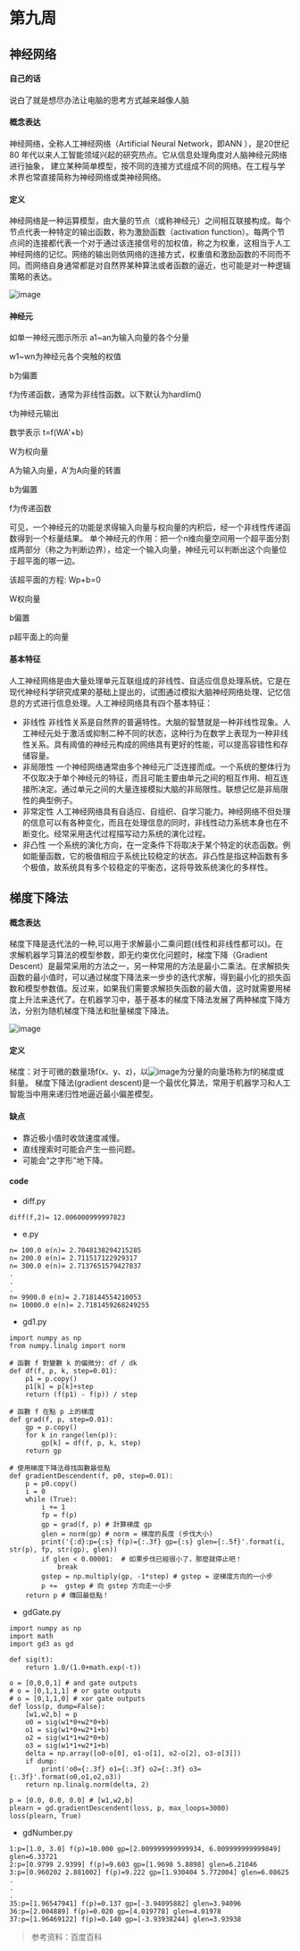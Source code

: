# 第九周
## 神经网络
#### 自己的话
说白了就是想尽办法让电脑的思考方式越来越像人脑
#### 概念表达
神经网络，全称人工神经网络（Artificial Neural Network，即ANN ），是20世纪80 年代以来人工智能领域兴起的研究热点。它从信息处理角度对人脑神经元网络进行抽象， 建立某种简单模型，按不同的连接方式组成不同的网络。在工程与学术界也常直接简称为神经网络或类神经网络。
#### 定义
神经网络是一种运算模型，由大量的节点（或称神经元）之间相互联接构成。每个节点代表一种特定的输出函数，称为激励函数（activation function）。每两个节点间的连接都代表一个对于通过该连接信号的加权值，称之为权重，这相当于人工神经网络的记忆。网络的输出则依网络的连接方式，权重值和激励函数的不同而不同。而网络自身通常都是对自然界某种算法或者函数的逼近，也可能是对一种逻辑策略的表达。

![image](https://github.com/lzc2021/ai109b/blob/main/image/%E5%9B%BE%E7%89%8711.png)

#### 神经元
如单一神经元图示所示
a1~an为输入向量的各个分量

w1~wn为神经元各个突触的权值

b为偏置

f为传递函数，通常为非线性函数。以下默认为hardlim()

t为神经元输出

数学表示 t=f(WA'+b)

W为权向量

A为输入向量，A'为A向量的转置

b为偏置

f为传递函数

可见，一个神经元的功能是求得输入向量与权向量的内积后，经一个非线性传递函数得到一个标量结果。
单个神经元的作用：把一个n维向量空间用一个超平面分割成两部分（称之为判断边界），给定一个输入向量，神经元可以判断出这个向量位于超平面的哪一边。

该超平面的方程: Wp+b=0

W权向量

b偏置

p超平面上的向量

#### 基本特征
人工神经网络是由大量处理单元互联组成的非线性、自适应信息处理系统。它是在现代神经科学研究成果的基础上提出的，试图通过模拟大脑神经网络处理、记忆信息的方式进行信息处理。人工神经网络具有四个基本特征：
* 非线性 非线性关系是自然界的普遍特性。大脑的智慧就是一种非线性现象。人工神经元处于激活或抑制二种不同的状态，这种行为在数学上表现为一种非线性关系。具有阈值的神经元构成的网络具有更好的性能，可以提高容错性和存储容量。
* 非局限性 一个神经网络通常由多个神经元广泛连接而成。一个系统的整体行为不仅取决于单个神经元的特征，而且可能主要由单元之间的相互作用、相互连接所决定。通过单元之间的大量连接模拟大脑的非局限性。联想记忆是非局限性的典型例子。
* 非常定性 人工神经网络具有自适应、自组织、自学习能力。神经网络不但处理的信息可以有各种变化，而且在处理信息的同时，非线性动力系统本身也在不断变化。经常采用迭代过程描写动力系统的演化过程。
* 非凸性 一个系统的演化方向，在一定条件下将取决于某个特定的状态函数。例如能量函数，它的极值相应于系统比较稳定的状态。非凸性是指这种函数有多个极值，故系统具有多个较稳定的平衡态，这将导致系统演化的多样性。

## 梯度下降法

#### 概念表达
梯度下降是迭代法的一种,可以用于求解最小二乘问题(线性和非线性都可以)。在求解机器学习算法的模型参数，即无约束优化问题时，梯度下降（Gradient Descent）是最常采用的方法之一，另一种常用的方法是最小二乘法。在求解损失函数的最小值时，可以通过梯度下降法来一步步的迭代求解，得到最小化的损失函数和模型参数值。反过来，如果我们需要求解损失函数的最大值，这时就需要用梯度上升法来迭代了。在机器学习中，基于基本的梯度下降法发展了两种梯度下降方法，分别为随机梯度下降法和批量梯度下降法。

![image](https://github.com/lzc2021/ai109b/blob/main/image/%E5%9B%BE%E7%89%8713.png)

#### 定义
梯度：对于可微的数量场f(x、y、z)，以![image](https://github.com/lzc2021/ai109b/blob/main/image/%E5%9B%BE%E7%89%8712.png)为分量的向量场称为f的梯度或斜量。 
梯度下降法(gradient descent)是一个最优化算法，常用于机器学习和人工智能当中用来递归性地逼近最小偏差模型。
#### 缺点
* 靠近极小值时收敛速度减慢。
* 直线搜索时可能会产生一些问题。
* 可能会“之字形”地下降。
#### code
* diff.py
```
diff(f,2)= 12.006000999997823
```
* e.py
```
n= 100.0 e(n)= 2.7048138294215285
n= 200.0 e(n)= 2.711517122929317
n= 300.0 e(n)= 2.7137651579427837
.
.
.
n= 9900.0 e(n)= 2.718144554210053
n= 10000.0 e(n)= 2.7181459268249255
```
* gd1.py
```
import numpy as np
from numpy.linalg import norm 

# 函數 f 對變數 k 的偏微分: df / dk
def df(f, p, k, step=0.01):
    p1 = p.copy()
    p1[k] = p[k]+step
    return (f(p1) - f(p)) / step

# 函數 f 在點 p 上的梯度
def grad(f, p, step=0.01):
    gp = p.copy()
    for k in range(len(p)):
        gp[k] = df(f, p, k, step)
    return gp

# 使用梯度下降法尋找函數最低點
def gradientDescendent(f, p0, step=0.01):
    p = p0.copy()
    i = 0
    while (True):
        i += 1
        fp = f(p)
        gp = grad(f, p) # 計算梯度 gp
        glen = norm(gp) # norm = 梯度的長度 (步伐大小)
        print('{:d}:p={:s} f(p)={:.3f} gp={:s} glen={:.5f}'.format(i, str(p), fp, str(gp), glen))
        if glen < 0.00001:  # 如果步伐已經很小了，那麼就停止吧！
            break
        gstep = np.multiply(gp, -1*step) # gstep = 逆梯度方向的一小步
        p +=  gstep # 向 gstep 方向走一小步
    return p # 傳回最低點！
```
* gdGate.py
```
import numpy as np
import math
import gd3 as gd

def sig(t):
    return 1.0/(1.0+math.exp(-t))

o = [0,0,0,1] # and gate outputs
# o = [0,1,1,1] # or gate outputs
# o = [0,1,1,0] # xor gate outputs
def loss(p, dump=False):
    [w1,w2,b] = p
    o0 = sig(w1*0+w2*0+b)
    o1 = sig(w1*0+w2*1+b)
    o2 = sig(w1*1+w2*0+b)
    o3 = sig(w1*1+w2*1+b)
    delta = np.array([o0-o[0], o1-o[1], o2-o[2], o3-o[3]])
    if dump:
        print('o0={:.3f} o1={:.3f} o2={:.3f} o3={:.3f}'.format(o0,o1,o2,o3))
    return np.linalg.norm(delta, 2)

p = [0.0, 0.0, 0.0] # [w1,w2,b] 
plearn = gd.gradientDescendent(loss, p, max_loops=3000)
loss(plearn, True)
```
* gdNumber.py
```
1:p=[1.0, 3.0] f(p)=10.000 gp=[2.009999999999934, 6.009999999999849] glen=6.33721
2:p=[0.9799 2.9399] f(p)=9.603 gp=[1.9698 5.8898] glen=6.21046
3:p=[0.960202 2.881002] f(p)=9.222 gp=[1.930404 5.772004] glen=6.08625
.
.
.
35:p=[1.96547941] f(p)=0.137 gp=[-3.94095882] glen=3.94096
36:p=[2.004889] f(p)=0.020 gp=[4.019778] glen=4.01978
37:p=[1.96469122] f(p)=0.140 gp=[-3.93938244] glen=3.93938
```

> 参考资料：百度百科


